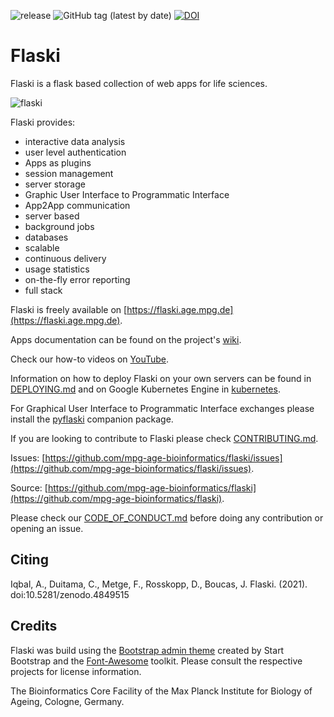 ![release](https://img.shields.io/badge/release-beta-green) ![GitHub tag (latest by date)](https://img.shields.io/github/v/tag/mpg-age-bioinformatics/Flaski) [![DOI](https://zenodo.org/badge/227070034.svg)](https://zenodo.org/badge/latestdoi/227070034)

# Flaski

Flaski is a flask based collection of web apps for life sciences. 

![flaski](/pyflaski/Flaski.Readme.1.png)

Flaski provides:

- interactive data analysis
- user level authentication
- Apps as plugins
- session management 
- server storage
- Graphic User Interface to Programmatic Interface
- App2App communication
- server based
- background jobs
- databases
- scalable
- continuous delivery
- usage statistics
- on-the-fly error reporting
- full stack

Flaski is freely available on [https://flaski.age.mpg.de](https://flaski.age.mpg.de).

Apps documentation can be found on the project's [wiki](https://github.com/mpg-age-bioinformatics/flaski/wiki). 

Check our how-to videos on [YouTube](https://www.youtube.com/channel/UCQCHNHJ23FGyXo9usEC_TbA).

Information on how to deploy Flaski on your own servers can be found in [DEPLOYING.md](DEPLOYING.md) and on Google Kubernetes Engine in [kubernetes](kubernetes).

For Graphical User Interface to Programmatic Interface exchanges please install the [pyflaski](pyflaski) companion package.

If you are looking to contribute to Flaski please check [CONTRIBUTING.md](CONTRIBUTING.md).

Issues: [https://github.com/mpg-age-bioinformatics/flaski/issues](https://github.com/mpg-age-bioinformatics/flaski/issues).

Source: [https://github.com/mpg-age-bioinformatics/flaski](https://github.com/mpg-age-bioinformatics/flaski).

Please check our [CODE_OF_CONDUCT.md](CODE_OF_CONDUCT.md) before doing any contribution or opening an issue.

## Citing

Iqbal, A., Duitama, C., Metge, F., Rosskopp, D., Boucas, J. Flaski. (2021). doi:10.5281/zenodo.4849515

## Credits

Flaski was build using the [Bootstrap admin theme](https://github.com/BlackrockDigital/startbootstrap-sb-admin-2) created by Start Bootstrap and the [Font-Awesome](https://github.com/FortAwesome/Font-Awesome) toolkit. Please consult the respective projects for license information.

The Bioinformatics Core Facility of the Max Planck Institute for Biology of Ageing, Cologne, Germany.
